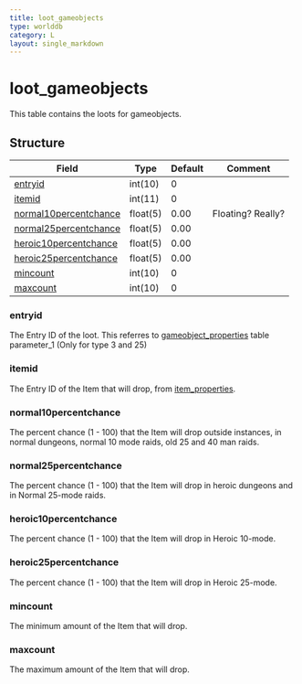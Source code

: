 ```yaml
---
title: loot_gameobjects
type: worlddb
category: L
layout: single_markdown
---
```


# loot_gameobjects
This table contains the loots for gameobjects. 

## Structure

Field                                                                                                      | Type     | Default | Comment          
---------------------------------------------------------------------------------------------------------- | -------- | ------- | -----------------
[entryid](#entryid)                             | int(10)  | 0       |                  
[itemid](#itemid)                               | int(11)  | 0       |                  
[normal10percentchance](#normal10percentchance) | float(5) | 0.00    | Floating? Really?
[normal25percentchance](#normal25percentchance) | float(5) | 0.00    |                  
[heroic10percentchance](#heroic10percentchance) | float(5) | 0.00    |                  
[heroic25percentchance](#heroic25percentchance) | float(5) | 0.00    |                  
[mincount](#mincount)                           | int(10)  | 0       |                  
[maxcount](#maxcount)                           | int(10)  | 0       |                  

### entryid

The Entry ID of the loot. This referres to [gameobject_properties](http://www.ascemu.org/wiki/index.php?title=Gameobject_properties "Gameobject properties") table parameter_1 (Only for type 3 and 25)

### itemid

The Entry ID of the Item that will drop, from [item_properties](/Wiki/database/world/item_properties/ "Item properties").

### normal10percentchance

The percent chance (1 - 100) that the Item will drop outside instances, in normal dungeons, normal 10 mode raids, old 25 and 40 man raids.

### normal25percentchance

The percent chance (1 - 100) that the Item will drop in heroic dungeons and in Normal 25-mode raids.

### heroic10percentchance

The percent chance (1 - 100) that the Item will drop in Heroic 10-mode.

### heroic25percentchance

The percent chance (1 - 100) that the Item will drop in Heroic 25-mode.

### mincount

The minimum amount of the Item that will drop.

### maxcount

The maximum amount of the Item that will drop.